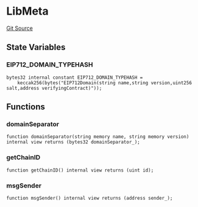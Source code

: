 # LibMeta
[Git Source](https://github.com/KlimaDAO/klimadao-solidity/blob/b98fc1e8b7dcf2a7b80bbaba384c8c84431739fc/src/infinity/libraries/LibMeta.sol)


## State Variables
### EIP712_DOMAIN_TYPEHASH

```solidity
bytes32 internal constant EIP712_DOMAIN_TYPEHASH =
    keccak256(bytes("EIP712Domain(string name,string version,uint256 salt,address verifyingContract)"));
```


## Functions
### domainSeparator


```solidity
function domainSeparator(string memory name, string memory version) internal view returns (bytes32 domainSeparator_);
```

### getChainID


```solidity
function getChainID() internal view returns (uint id);
```

### msgSender


```solidity
function msgSender() internal view returns (address sender_);
```

